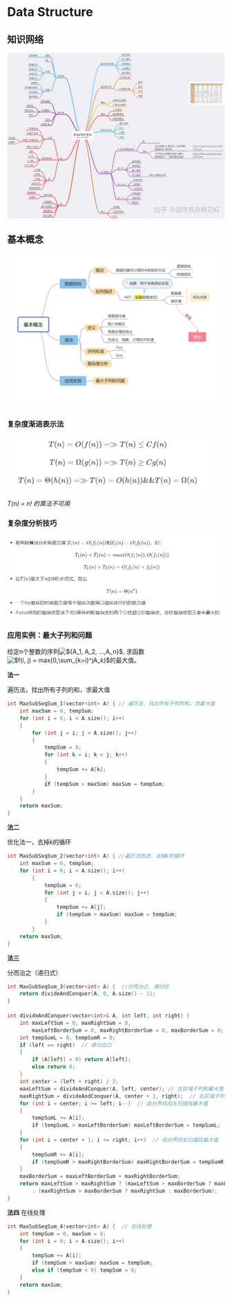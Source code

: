 # Data Structure
 

## 知识网络

<img src="Data%20Structure.assets/%E7%9F%A5%E8%AF%86%E7%BD%91%E7%BB%9C.jpg" style="zoom:80%;" />



## 基本概念

<img src="Data%20Structure.assets/%E5%9F%BA%E6%9C%AC%E6%A6%82%E5%BF%B5.jpg" style="zoom:80%;" />



### 复杂度渐进表示法

<img src="Data%20Structure.assets/image-20200114210100803.png" alt="image-20200114210100803" style="zoom:80%;" />

*T(n) = n! 的算法不可用*

### 复杂度分析技巧

<img src="Data%20Structure.assets/image-20200114210442483.png" alt="image-20200114210442483" style="zoom:80%;" />


### 应用实例：最大子列和问题

给定n个整数的序列<img src="https://latex.codecogs.com/gif.latex?${A_1,&space;A_2,&space;...,A_n}$" title="${A_1, A_2, ...,A_n}$" />, 求函数<img src="https://latex.codecogs.com/gif.latex?$f(i,&space;j)&space;=&space;max(0,\sum_{k=i}^jA_k)$" title="$f(i, j) = max(0,\sum_{k=i}^jA_k)$" />的最大值。

**法一**

遍历法，找出所有子列的和，求最大值

```c++
int MaxSubSeqSum_1(vector<int> A) { // 遍历法，找出所有子列的和，求最大值
    int maxSum = 0, tempSum;
    for (int i = 0; i < A.size(); i++)
    {
        for (int j = i; j < A.size(); j++)
        {
            tempSum = 0;
            for (int k = i; k < j; k++)
            {
                tempSum += A[k];
            }
            if (tempSum > maxSum) maxSum = tempSum;
        }
    }
    return maxSum;
}
```
**法二**

优化法一，去掉*k*的循环

```c++
int MaxSubSeqSum_2(vector<int> A) { //遍历法改进，去掉k的循环
    int maxSum = 0, tempSum;
    for (int i = 0; i < A.size(); i++)
        {
            tempSum = 0;
            for (int j = i; j < A.size(); j++)
            {
                tempSum += A[j];
                if (tempSum > maxSum) maxSum = tempSum;
            }
        }
    return maxSum;
}
```

**法三**

分而治之（递归式）

```c++
int MaxSubSeqSum_3(vector<int> A) {  //分而治之，递归式
    return divideAndConquer(A, 0, A.size() - 1);
}

int divideAndConquer(vector<int>& A, int left, int right) {
    int maxLeftSum = 0, maxRightSum = 0, 
        maxLeftBorderSum = 0, maxRightBorderSum = 0, maxBorderSum = 0;
    int tempSumL = 0, tempSumR = 0; 
    if (left == right)  // 递归出口
    {
        if (A[left] > 0) return A[left];
        else return 0;
    }
    int center = (left + right) / 2;
    maxLeftSum = divideAndConquer(A, left, center); // 左区域子列和最大值
    maxRightSum = divideAndConquer(A, center + 1, right);  // 右区域子列和最大值
    for (int i = center; i >= left; i--)  // 由分界线向左扫描找最大值
    {
        tempSumL += A[i];
        if (tempSumL > maxLeftBorderSum) maxLeftBorderSum = tempSumL;
    }
    for (int i = center + 1; i <= right; i++)  // 由分界向右扫描找最大值
    {
        tempSumR += A[i];
        if (tempSumR > maxRightBorderSum) maxRightBorderSum = tempSumR;
    }
    maxBorderSum = maxLeftBorderSum + maxRightBorderSum;
    return maxLeftSum > maxRightSum ? (maxLeftSum > maxBorderSum ? maxLeftSum : maxBorderSum) 
        : (maxRightSum > maxBorderSum ? maxRightSum : maxBorderSum);
}
```

**法四**
在线处理

```c++
int MaxSubSeqSum_4(vector<int> A) {  // 在线处理
    int tempSum = 0, maxSum = 0;
    for (int i = 0; i < A.size(); i++)
    {
        tempSum += A[i];
        if (tempSum > maxSum) maxSum = tempSum;
        else if (tempSum < 0) tempSum = 0;			
    }
    return maxSum;
}
```
